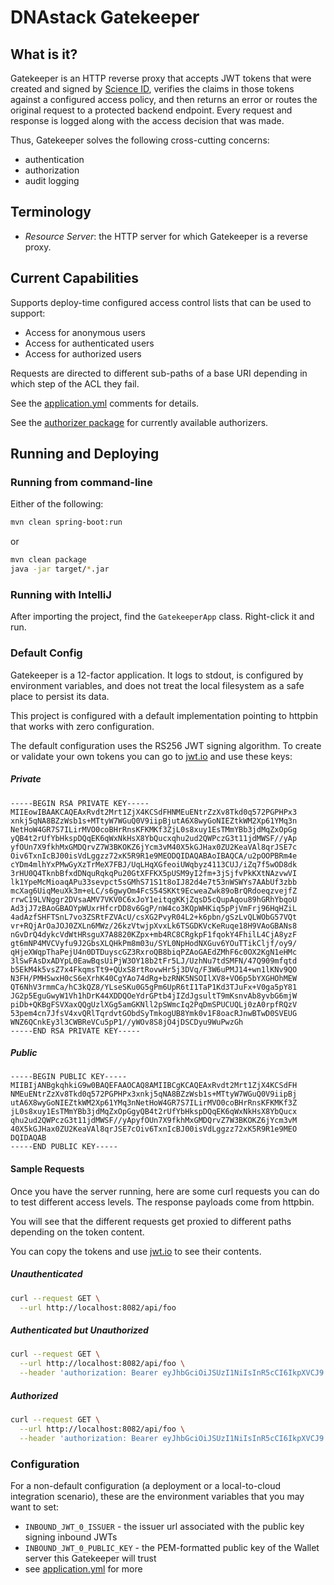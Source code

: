 # DNAstack Gatekeeper

## What is it?

Gatekeeper is an HTTP reverse proxy that accepts JWT tokens that were created and signed by
[Science ID](https://wallet.prod.dnastack.com/), verifies the claims in those tokens against a configured access
policy, and then returns an error or routes the original request to a protected backend endpoint. Every request and
response is logged along with the access decision that was made.

Thus, Gatekeeper solves the following cross-cutting concerns:

- authentication
- authorization
- audit logging

## Terminology

* *Resource Server*: the HTTP server for which Gatekeeper is a reverse proxy.

## Current Capabilities

Supports deploy-time configured access control lists that can be used to support:
* Access for anonymous users
* Access for authenticated users
* Access for authorized users

Requests are directed to different sub-paths of a base URI depending in which
step of the ACL they fail.

See the [application.yml](src/main/resources/application.yml) comments for details.

See the [authorizer package](src/main/java/com/dnastack/gatekeeper/authorizer) for
currently available authorizers.

## Running and Deploying

### Running from command-line

Either of the following:

```bash
mvn clean spring-boot:run
```

or

```bash
mvn clean package
java -jar target/*.jar
```

### Running with IntelliJ

After importing the project, find the `GatekeeperApp` class. Right-click it and run.

### Default Config

Gatekeeper is a 12-factor application. It logs to stdout, is configured by environment variables, and does not
treat the local filesystem as a safe place to persist its data.

This project is configured with a default implementation pointing to httpbin that
works with zero configuration.

The default configuration uses the RS256 JWT signing algorithm. To create or validate your
own tokens you can go to [jwt.io](https://jwt.io) and use these keys:

##### Private
```
-----BEGIN RSA PRIVATE KEY-----
MIIEowIBAAKCAQEAxRvdt2Mrt1ZjX4KCSdFHNMEuENtrZzXv8Tkd0q572PGPHPx3
xnkj5qNA8BZzWsb1s+MTtyW7WGuQ0V9iipBjutA6X8wyGoNIEZtkWM2Xp61YMq3n
NetHoW4GR7S7ILirMVO0coBHrRnsKFKMKf3ZjL0s8xuy1EsTMmYBb3jdMqZxOpGg
yQB4t2rUfYbHkspDQqEK6qWxNkHsX8YbQucxqhu2ud2QWPczG3t11jdMWSF//yAp
yfOUn7X9fkhMxGMDQrvZ7W3BKOKZ6jYcm3vM40X5kGJHax0ZU2KeaVAl8qrJSE7c
Oiv6TxnIcBJ00isVdLggzz72xK5R9R1e9MEODQIDAQABAoIBAQCA/u2pOOPBRm4e
cYDm4mlhYxPMwGyXzTrMeX7FBJ/UqLHqXGfeoiUWqbyz4113CUJ/iZq7f5wOD8dk
3rHU0Q4TknbBfxdDNquRqkqPu20GtXFFKX5pUSM9yI2fm+3jSjfvPkKXtNAzvwVI
lk1YpeMcMioaqAPu33sevpct5sGMhS71S1t8oIJ82d4e7t53nWSWYs7AAbUf3zbb
mcXag6UiqMeuXk3m+eLC/s6gwyOm4FcS54SKKt9EcweaZwk89oBrQRdoeqzvejfZ
rrwC19LVNggr2DVsaAMV7VKV0C6xJoY1eitqgKKjZqsD5cQupAqou89hGRhYbqoU
Ad3jJ7zBAoGBAOYpWUxrHfcrDD8v6GgP/nW4co3KQpWHKiq5pPjVmFrj96HqHZiL
4adAzfSHFTSnL7vo3ZSRtFZVAcU/csXG2PvyR04L2+k6pbn/gSzLvQLWObG57VQt
vr+RQjArOaJOJ0ZXLn6MWz/26kzVtwjpXvxLk6TSGDKVcKeRuqe18H9VAoGBANs8
nGvDrQ4dykcVdWtHRsguX7A8820KZpx+mb4RC8CRgkpF1fqokY4FhilL4CjA8yzF
gt6mNP4MVCVyfu9J2GbsXLQHkPm8m03u/SYL0NpHodNXGuv6YOuTTikCljf/oy9/
qHjeXWqpThaPejU4n0DTDuyscGZ3RxroQB8biqPZAoGAEdZMhF6c0OX2KgN1eHMc
3lSwFAsDxADYpL0EawBqsUiPjW3OY18b2tFr5LJ/UzhNu7tdSMFN/47Q909mfqtd
b5EkM4k5vsZ7x4FkqmsTt9+QUxS8rtRovwHr5j3DVq/F3W6uPMJ14+wn1lKNv9QO
N3FH/PMHSwxH0cS6eXrhK40CgYAo74dRg+bzRNK5NSOIlXV8+VO6p5bYXGHOhMEW
QT6NhV3rmmCa/hC3kQZ8/YLseSKu0G5gPm6UpR6tI1TaP1Kd3TJuFx+V0ga5pY81
JG2p5EguGwyW1Vh1hDrK44XDDQOeYdrGPtb4jIZdJgsultT9mKsnvAb8yvbG6mjW
piDb+QKBgFSVXaxQQgUzlXGg5amGKNll2pSWmcIq2PqDmSPUCUQLj0zA0rpfRQzV
53pem4cn7JfsV4xvQRlTqrdvtGObdSyTmkogUB8Ymk0v1F8oacRJnwBTwD0SVEUG
WNZ6QCnkEy3l3CWBReVCu5pP1//yWOv8S8jO4jDSCDyu9WuPwzGh
-----END RSA PRIVATE KEY-----
```
##### Public
```
-----BEGIN PUBLIC KEY-----
MIIBIjANBgkqhkiG9w0BAQEFAAOCAQ8AMIIBCgKCAQEAxRvdt2Mrt1ZjX4KCSdFH
NMEuENtrZzXv8Tkd0q572PGPHPx3xnkj5qNA8BZzWsb1s+MTtyW7WGuQ0V9iipBj
utA6X8wyGoNIEZtkWM2Xp61YMq3nNetHoW4GR7S7ILirMVO0coBHrRnsKFKMKf3Z
jL0s8xuy1EsTMmYBb3jdMqZxOpGgyQB4t2rUfYbHkspDQqEK6qWxNkHsX8YbQucx
qhu2ud2QWPczG3t11jdMWSF//yApyfOUn7X9fkhMxGMDQrvZ7W3BKOKZ6jYcm3vM
40X5kGJHax0ZU2KeaVAl8qrJSE7cOiv6TxnIcBJ00isVdLggzz72xK5R9R1e9MEO
DQIDAQAB
-----END PUBLIC KEY-----
```

#### Sample Requests

Once you have the server running, here are some curl requests you can do
to test different access levels. The response payloads come from httpbin.

You will see that the different requests get proxied to different paths depending
on the token content.

You can copy the tokens and use [jwt.io](https://jwt.io) to see their contents.

##### Unauthenticated

```bash
curl --request GET \
  --url http://localhost:8082/api/foo
```

##### Authenticated but Unauthorized

```bash
curl --request GET \
  --url http://localhost:8082/api/foo \
  --header 'authorization: Bearer eyJhbGciOiJSUzI1NiIsInR5cCI6IkpXVCJ9.eyJhdWQiOiJnYXRla2VlcGVyIiwic3ViIjoidXNlciIsImlzcyI6Imh0dHA6Ly9sb2NhbGhvc3Q6ODA4MSIsImF6cCI6ImNsaWVudCIsInNjb3BlIjpbIm9wZW5pZCJdLCJhY2NvdW50cyI6W3siaXNzdWVyIjoiaHR0cHM6Ly9hY2NvdW50cy5nb29nbGUuY29tIiwiZW1haWwiOiJ1bnJvYXN0ZWRAY29mZmVlLmJlYW4ifV0sImV4cCI6IjQxMDI0NDQ4MDAiLCJqdGkiOiJ0b2tlbi1pZCJ9.rBgi2EyyR8a24vHbMvFjWjxKUaW8_ArNHpNe2FxMKZP87XwfS5gdkGgecaQ1CzTLcXbDXB_D6gElBeOPd1Ed_PtkcKFt2nV0tIx-ntnIoeVRILYbU9m5_WFxQn7is1_bb-h87hThW_7OEXt1pJJUDXbZDUCLJP_wB5DxoGr4NUlLc1NS81XHaKwdP6rCISX3jZUoipel-z4gJHUCeMEIcF2dH2GnLFvbMYuUqDFwR-bpvaCnnL2UWgA-BR91ohJA87cp8UBwgINAPQxhNjjx83TSvS4hxA5zDO0GRHfy9LdM-0eQlKgPZmljh8mPJm7tWaKhqyzLkX50N7V_PP_V8Q'
```

##### Authorized

```bash
curl --request GET \
  --url http://localhost:8082/api/foo \
  --header 'authorization: Bearer eyJhbGciOiJSUzI1NiIsInR5cCI6IkpXVCJ9.eyJhdWQiOiJnYXRla2VlcGVyIiwic3ViIjoidXNlciIsImF6cCI6ImNsaWVudCIsImlzcyI6Imh0dHA6Ly9sb2NhbGhvc3Q6ODA4MSIsInNjb3BlIjpbIm9wZW5pZCJdLCJhY2NvdW50cyI6W3siaXNzdWVyIjoiaHR0cHM6Ly9hY2NvdW50cy5nb29nbGUuY29tIiwiZW1haWwiOiJyb2FzdGVkQGNvZmZlZS5iZWFuIn1dLCJnYTRnaCI6eyJDb250cm9sbGVkQWNjZXNzR3JhbnRzIjpbeyJ2YWx1ZSI6Imh0dHBzOi8vY29mZmVlLmJlYW4iLCJzb3VyY2UiOiJodHRwOi8vbG9jYWxob3N0OjgwODEiLCJleHBpcmVzIjo0MTAyNDQ0ODAwLCJieSI6InNvIn1dfSwiZXhwIjo0MTAyNDQ0ODAwLCJqdGkiOiJ0b2tlbi1pZCJ9.U67poFkpWgaCSTzMTjLF-Ur3q7t8yS1CKmTRGAny9fBUFPHPex0_HKmtLKqTNigQFYmLUfFvOZ8RsGyPX-W1_o0BYbBOztQ6EdfUC0cK2OWmRiiqDc9sdzieoi21rKraUy9SMglxyDqAEHFKRP1l61DspHJI6JhzyxQPbiwqjewfLOj71hzllJh1XLjuxz1_ErUke0s-pZjmmVQOBnYZGpWT7ggeomc_ObCFGCohm1FYwvwZrHlCuk9aASkzFe5DOpLWuf46r-ccfSBNqQgVF75gmIyJC9pzdo0Ni1GzstzISk8EnTk7UwQ4XBhAU3i2T-zUge2fEljhfZRYywl3Vw'
```

### Configuration

For a non-default configuration (a deployment or a local-to-cloud integration scenario), these are the
environment variables that you may want to set:

* `INBOUND_JWT_0_ISSUER` - the issuer url associated with the public key signing inbound JWTs
* `INBOUND_JWT_0_PUBLIC_KEY` - the PEM-formatted public key of the Wallet server this Gatekeeper will trust
* see [application.yml](src/main/resources/application.yml) for more

